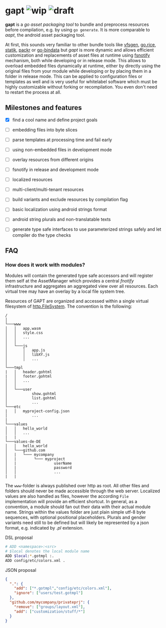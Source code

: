 # gapt ![wip](https://img.shields.io/badge/-work%20in%20progress-red) ![draft](https://img.shields.io/badge/-draft-red)

**gapt** is a *go asset packaging tool* to bundle and preprocess resources before compilation, e.g.
by using `go generate`. It is more comparable to *aapt*, the android asset packaging tool. 

At first, this sounds very familiar to other bundle tools like [vfsgen](https://github.com/shurcooL/vfsgen),
  [go.rice](https://github.com/GeertJohan/go.rice), [statik](https://github.com/rakyll/statik),
   [packr](https://github.com/gobuffalo/packr) or [go-bindata](https://github.com/gnoso/go-bindata) but
*gapt* is more dynamic and allows efficient customization and replacements of asset files at runtime
using [fsnotify](https://fsnotify.org/) mechanism, both while developing or in release mode. 
This allows to overload embedded files dynamically at runtime, either by directly using the 
original files from your module while
developing or by placing them in a folder in release mode. This can be applied to configuration files
or templates as well and is very useful for whitelabel software which must be highly customizable without
forking or recompilation. You even don't need to restart the process at all.

## Milestones and features

- [x] find a cool name and define project goals  
- [ ] embedding files into byte slices    
- [ ] parse templates at processing time and fail early  
- [ ] using non-embedded files in development mode  
- [ ] overlay resources from different origins  
- [ ] fsnotify in release and development mode  
- [ ] localized resources  
- [ ] multi-client/multi-tenant resources  
- [ ] build variants and exclude resources by compilation flag  
- [ ] basic localization using android strings format  
- [ ] android string plurals and non-translatable texts  
- [ ] generate type safe interfaces to use parameterized strings safely and let compiler do the type checks


## FAQ

### How does it work with modules?
Modules will contain the generated type safe accessors and will register them self at the AssetManager
which provides a central *fnotify* infrastructure and aggregates an aggregated view over all resources. 
Each virtual tree may have an overlay by a local file system tree. 

Resources of GAPT are organized and accessed within a single virtual filesystem of 
[http.FileSystem](https://golang.org/pkg/net/http/#FileSystem). The convention is the following: 
```
/ 
│
└───www
│   │   app.wasm
│   │   style.css
│   │   ...
│   │
│   └───js
│       │   app.js
│       │   libXY.js
│       │   ...
│   
└───tmpl
|   │   header.gohtml
|   │   footer.gohtml
│   │   ...
│   │
│   └───user
│           show.gohtml
│           list.gohtml
│           ...
└───etc
|   │   myproject-config.json
│           ...
|
└───values
│   │   hello_world
│   │   ...
|   |   
└───values-de-DE
│   │   hello_world
│   └───github.com
│   |   └─── mycompany
│   |        └─── myproject
│   |                 userName
│   |                 password
│   │                 ...
|   |   
``` 
The `www`-folder is always published over http as root. All other files and folders should never
be made accessible through the web server. Localized values are also handled as files, however the according `File`
implementation will provide an efficient shortcut. In general, as a convention, a module should fan out their data
with their actual module name. Strings within the values folder are just plain simple utf-8 byte
sequences, with optional positional placeholders. Plurals and gender variants need still to be defined
but will likely be represented by a json format, e.g. indicated by *.pl* extension.

DSL proposal
```bash
# ADD <namespace>:<src>
# $local denotes the local module name 
ADD $local:*.gotmpl :.
ADD config/etc/colors.xml .
```

JSON proposal
```json
{
  ".": {
    "add": ["*.gotmpl","config/etc/colors.xml"],
    "ignore": ["users/test.gotmpl"]
  },
  "github.com/mycompany/privateprj": {
    "remove": ["groups/layout.xml"],
    "add": ["customization/stuff/*"]
  }
}
```